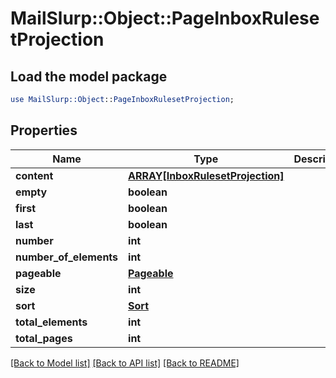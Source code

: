 # MailSlurp::Object::PageInboxRulesetProjection

## Load the model package
```perl
use MailSlurp::Object::PageInboxRulesetProjection;
```

## Properties
Name | Type | Description | Notes
------------ | ------------- | ------------- | -------------
**content** | [**ARRAY[InboxRulesetProjection]**](InboxRulesetProjection) |  | [optional] 
**empty** | **boolean** |  | [optional] 
**first** | **boolean** |  | [optional] 
**last** | **boolean** |  | [optional] 
**number** | **int** |  | [optional] 
**number_of_elements** | **int** |  | [optional] 
**pageable** | [**Pageable**](Pageable) |  | [optional] 
**size** | **int** |  | [optional] 
**sort** | [**Sort**](Sort) |  | [optional] 
**total_elements** | **int** |  | [optional] 
**total_pages** | **int** |  | [optional] 

[[Back to Model list]](../README#documentation-for-models) [[Back to API list]](../README#documentation-for-api-endpoints) [[Back to README]](../README)


